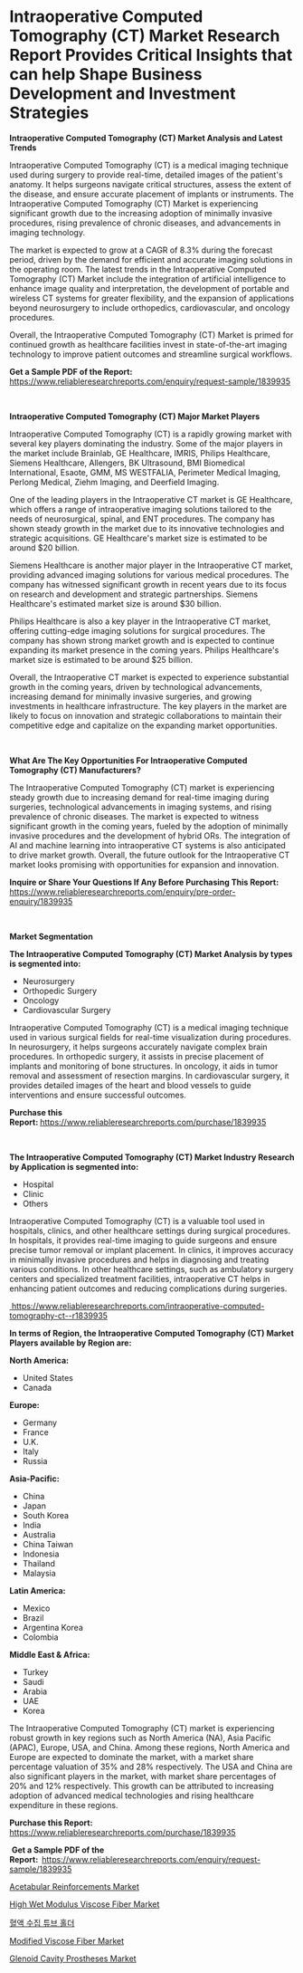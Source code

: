 <p><h1>Intraoperative Computed Tomography (CT) Market Research Report Provides Critical Insights that can help Shape Business Development and Investment Strategies</h1></p><p><strong>Intraoperative Computed Tomography (CT) Market Analysis and Latest Trends</strong></p>
<p><p>Intraoperative Computed Tomography (CT) is a medical imaging technique used during surgery to provide real-time, detailed images of the patient's anatomy. It helps surgeons navigate critical structures, assess the extent of the disease, and ensure accurate placement of implants or instruments. The Intraoperative Computed Tomography (CT) Market is experiencing significant growth due to the increasing adoption of minimally invasive procedures, rising prevalence of chronic diseases, and advancements in imaging technology.</p><p>The market is expected to grow at a CAGR of 8.3% during the forecast period, driven by the demand for efficient and accurate imaging solutions in the operating room. The latest trends in the Intraoperative Computed Tomography (CT) Market include the integration of artificial intelligence to enhance image quality and interpretation, the development of portable and wireless CT systems for greater flexibility, and the expansion of applications beyond neurosurgery to include orthopedics, cardiovascular, and oncology procedures.</p><p>Overall, the Intraoperative Computed Tomography (CT) Market is primed for continued growth as healthcare facilities invest in state-of-the-art imaging technology to improve patient outcomes and streamline surgical workflows.</p></p>
<p><strong>Get a Sample PDF of the Report:&nbsp;</strong> <a href="https://www.reliableresearchreports.com/enquiry/request-sample/1839935">https://www.reliableresearchreports.com/enquiry/request-sample/1839935</a></p>
<p>&nbsp;</p>
<p><strong>Intraoperative Computed Tomography (CT) Major Market Players</strong></p>
<p><p>Intraoperative Computed Tomography (CT) is a rapidly growing market with several key players dominating the industry. Some of the major players in the market include Brainlab, GE Healthcare, IMRIS, Philips Healthcare, Siemens Healthcare, Allengers, BK Ultrasound, BMI Biomedical International, Esaote, GMM, MS WESTFALIA, Perimeter Medical Imaging, Perlong Medical, Ziehm Imaging, and Deerfield Imaging.</p><p>One of the leading players in the Intraoperative CT market is GE Healthcare, which offers a range of intraoperative imaging solutions tailored to the needs of neurosurgical, spinal, and ENT procedures. The company has shown steady growth in the market due to its innovative technologies and strategic acquisitions. GE Healthcare's market size is estimated to be around $20 billion.</p><p>Siemens Healthcare is another major player in the Intraoperative CT market, providing advanced imaging solutions for various medical procedures. The company has witnessed significant growth in recent years due to its focus on research and development and strategic partnerships. Siemens Healthcare's estimated market size is around $30 billion.</p><p>Philips Healthcare is also a key player in the Intraoperative CT market, offering cutting-edge imaging solutions for surgical procedures. The company has shown strong market growth and is expected to continue expanding its market presence in the coming years. Philips Healthcare's market size is estimated to be around $25 billion.</p><p>Overall, the Intraoperative CT market is expected to experience substantial growth in the coming years, driven by technological advancements, increasing demand for minimally invasive surgeries, and growing investments in healthcare infrastructure. The key players in the market are likely to focus on innovation and strategic collaborations to maintain their competitive edge and capitalize on the expanding market opportunities.</p></p>
<p>&nbsp;</p>
<p><strong>What Are The Key Opportunities For Intraoperative Computed Tomography (CT) Manufacturers?</strong></p>
<p><p>The Intraoperative Computed Tomography (CT) market is experiencing steady growth due to increasing demand for real-time imaging during surgeries, technological advancements in imaging systems, and rising prevalence of chronic diseases. The market is expected to witness significant growth in the coming years, fueled by the adoption of minimally invasive procedures and the development of hybrid ORs. The integration of AI and machine learning into intraoperative CT systems is also anticipated to drive market growth. Overall, the future outlook for the Intraoperative CT market looks promising with opportunities for expansion and innovation.</p></p>
<p><strong>Inquire or Share Your Questions If Any Before Purchasing This Report:</strong> <a href="https://www.reliableresearchreports.com/enquiry/pre-order-enquiry/1839935">https://www.reliableresearchreports.com/enquiry/pre-order-enquiry/1839935</a></p>
<p>&nbsp;</p>
<p><strong>Market Segmentation</strong></p>
<p><strong>The Intraoperative Computed Tomography (CT) Market Analysis by types is segmented into:</strong></p>
<p><ul><li>Neurosurgery</li><li>Orthopedic Surgery</li><li>Oncology</li><li>Cardiovascular Surgery</li></ul></p>
<p><p>Intraoperative Computed Tomography (CT) is a medical imaging technique used in various surgical fields for real-time visualization during procedures. In neurosurgery, it helps surgeons accurately navigate complex brain procedures. In orthopedic surgery, it assists in precise placement of implants and monitoring of bone structures. In oncology, it aids in tumor removal and assessment of resection margins. In cardiovascular surgery, it provides detailed images of the heart and blood vessels to guide interventions and ensure successful outcomes.</p></p>
<p><strong>Purchase this Report:&nbsp;</strong><a href="https://www.reliableresearchreports.com/purchase/1839935">https://www.reliableresearchreports.com/purchase/1839935</a></p>
<p>&nbsp;</p>
<p><strong>The Intraoperative Computed Tomography (CT) Market Industry Research by Application is segmented into:</strong></p>
<p><ul><li>Hospital</li><li>Clinic</li><li>Others</li></ul></p>
<p><p>Intraoperative Computed Tomography (CT) is a valuable tool used in hospitals, clinics, and other healthcare settings during surgical procedures. In hospitals, it provides real-time imaging to guide surgeons and ensure precise tumor removal or implant placement. In clinics, it improves accuracy in minimally invasive procedures and helps in diagnosing and treating various conditions. In other healthcare settings, such as ambulatory surgery centers and specialized treatment facilities, intraoperative CT helps in enhancing patient outcomes and reducing complications during surgeries.</p></p>
<p><a href="https://www.reliableresearchreports.com/intraoperative-computed-tomography-ct--r1839935">&nbsp;https://www.reliableresearchreports.com/intraoperative-computed-tomography-ct--r1839935</a></p>
<p><strong>In terms of Region, the Intraoperative Computed Tomography (CT) Market Players available by Region are:</strong></p>
<p>
    <p> <strong> North America: </strong>
        <ul>
            <li>United States</li>
            <li>Canada</li>
        </ul>
        </p> 
    <p> <strong> Europe: </strong>
        <ul>
            <li>Germany</li>
            <li>France</li>
            <li>U.K.</li>
            <li>Italy</li>
            <li>Russia</li>
        </ul>
        </p> 
    <p> <strong> Asia-Pacific: </strong>
        <ul>
            <li>China</li>
            <li>Japan</li>
            <li>South Korea</li>
            <li>India</li>
            <li>Australia</li>
            <li>China Taiwan</li>
            <li>Indonesia</li>
            <li>Thailand</li>
            <li>Malaysia</li>
        </ul>
        </p> 
    <p> <strong> Latin America: </strong>
        <ul>
            <li>Mexico</li>
            <li>Brazil</li>
            <li>Argentina Korea</li>
            <li>Colombia</li>
        </ul>
        </p> 
    <p> <strong> Middle East & Africa: </strong>
        <ul>
            <li>Turkey</li>
            <li>Saudi</li>
            <li>Arabia</li>
            <li>UAE</li>
            <li>Korea</li>
        </ul>
    </p>
    </p>
<p><p>The Intraoperative Computed Tomography (CT) market is experiencing robust growth in key regions such as North America (NA), Asia Pacific (APAC), Europe, USA, and China. Among these regions, North America and Europe are expected to dominate the market, with a market share percentage valuation of 35% and 28% respectively. The USA and China are also significant players in the market, with market share percentages of 20% and 12% respectively. This growth can be attributed to increasing adoption of advanced medical technologies and rising healthcare expenditure in these regions.</p></p>
<p><strong>Purchase this Report: </strong><a href="https://www.reliableresearchreports.com/purchase/1839935">https://www.reliableresearchreports.com/purchase/1839935</a></p>
<p>&nbsp;<strong>Get a Sample PDF of the Report:&nbsp;&nbsp;</strong><a href="https://www.reliableresearchreports.com/enquiry/request-sample/1839935">https://www.reliableresearchreports.com/enquiry/request-sample/1839935</a></p>
<p><strong></strong></p>
<p><p><a href="https://github.com/Whitneyboyettebo9kiw7yr13/Market-Research-Report-List-2/blob/main/acetabular-reinforcements-market.md">Acetabular Reinforcements Market</a></p><p><a href="https://issuu.com/reportprime-2/docs/high-wet-modulus-viscose-fiber-market-size-2030.pp">High Wet Modulus Viscose Fiber Market</a></p><p><a href="https://github.com/sammyUltyylrich9067856/Market-Research-Report-List-1/blob/main/557293147227.md">혈액 수집 튜브 홀더</a></p><p><a href="https://issuu.com/reportprime-2/docs/modified-viscose-fiber-market-size-2030.pptx">Modified Viscose Fiber Market</a></p><p><a href="https://github.com/RebekaAnderson14/Market-Research-Report-List-1/blob/main/glenoid-cavity-prostheses-market.md">Glenoid Cavity Prostheses Market</a></p></p>